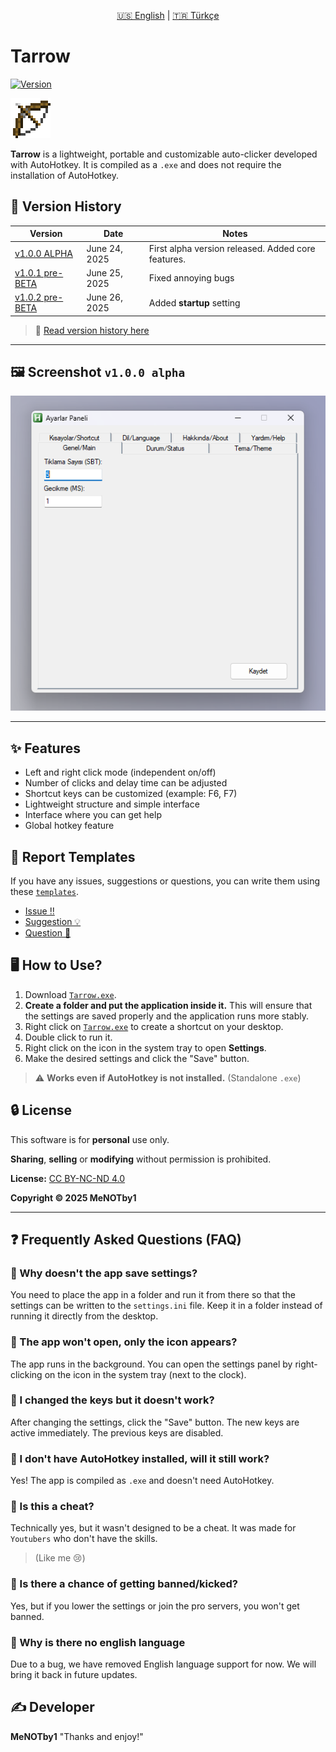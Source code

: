<p align="center">
  <a href="README.en.md">🇺🇸 English</a> |
  <a href="https://github.com/MeNOTby1/Tarrow">🇹🇷 Türkçe</a>
</p>



# Tarrow

[![Version](https://img.shields.io/badge/v1.0.2-%20pre%20BETA-blue)](https://github.com/MeNOTby1/Tarrow/releases/tag/v1.0.2-pre-BETA)

<img src=".github\Bow_Pulling_1.png" alt="Tarrow Icon" width="64">

**Tarrow** is a lightweight, portable and customizable auto-clicker developed with AutoHotkey. It is compiled as a `.exe` and does not require the installation of AutoHotkey.
## 📌 Version History 

| Version | Date | Notes |
|-------------|----------------|------------------------------------|
| [v1.0.0 ALPHA](https://github.com/MeNOTby1/Tarrow/releases/tag/v1.0.0-alpha) | June 24, 2025 | First alpha version released. Added core features. |
| [v1.0.1 pre-BETA](https://github.com/MeNOTby1/Tarrow/releases/tag/v1.0.1-pre-beta) | June 25, 2025 | Fixed annoying bugs |
| [v1.0.2 pre-BETA](https://github.com/MeNOTby1/Tarrow/releases/tag/v1.0.2-pre-BETA) | June 26, 2025 | Added **startup** setting |

>📜 [Read version history here](CHANGELOG.md)

---

## 🖼️ Screenshot `v1.0.0 alpha`

![Tarrow Arayüzü](.github/Ekran_görüntüsü.png)

---

## ✨ Features

- Left and right click mode (independent on/off)
- Number of clicks and delay time can be adjusted
- Shortcut keys can be customized (example: F6, F7)
- Lightweight structure and simple interface
- Interface where you can get help
- Global hotkey feature

## 📜 Report Templates

If you have any issues, suggestions or questions, you can write them using these [`templates`](.github/ISSUE_TEMPLATE).

- [Issue ‼️](.github/ISSUE_TEMPLATE/bug_report.md)
- [Suggestion 💡](.github/ISSUE_TEMPLATE/feature_request.md)
- [Question 🤔](.github/ISSUE_TEMPLATE/question.md)

## 🖥️ How to Use?

1. Download [`Tarrow.exe`](https://github.com/MeNOTby1/Tarrow/tags).
2. **Create a folder and put the application inside it.**
This will ensure that the settings are saved properly and the application runs more stably.
3. Right click on [`Tarrow.exe`](https://github.com/MeNOTby1/Tarrow/tags) to create a shortcut on your desktop.
4. Double click to run it.
5. Right click on the icon in the system tray to open **Settings**.
6. Make the desired settings and click the "Save" button.
> ⚠ **Works even if AutoHotkey is not installed.** (Standalone `.exe`)

## 🔒 License

This software is for **personal** use only.

**Sharing**, **selling** or **modifying** without permission is prohibited.

**License:** [CC BY-NC-ND 4.0](https://creativecommons.org/licenses/by-nc-nd/4.0/)

**Copyright © 2025 MeNOTby1**

---
## ❓ Frequently Asked Questions (FAQ)

### 🔹 Why doesn't the app save settings?
You need to place the app in a folder and run it from there so that the settings can be written to the `settings.ini` file. Keep it in a folder instead of running it directly from the desktop.

### 🔹 The app won't open, only the icon appears?
The app runs in the background. You can open the settings panel by right-clicking on the icon in the system tray (next to the clock).

### 🔹 I changed the keys but it doesn't work?
After changing the settings, click the "Save" button. The new keys are active immediately. The previous keys are disabled.

### 🔹 I don't have AutoHotkey installed, will it still work?
Yes! The app is compiled as `.exe` and doesn't need AutoHotkey.

### 🔹 Is this a cheat?
Technically yes, but it wasn't designed to be a cheat. It was made for `Youtubers` who don't have the skills.
> (Like me 😢)

### 🔹 Is there a chance of getting banned/kicked?
Yes, but if you lower the settings or join the pro servers, you won't get banned.

### 🔹 Why is there no english language
Due to a bug, we have removed English language support for now. We will bring it back in future updates.

## ✍️ Developer

**MeNOTby1**
"Thanks and enjoy!"
